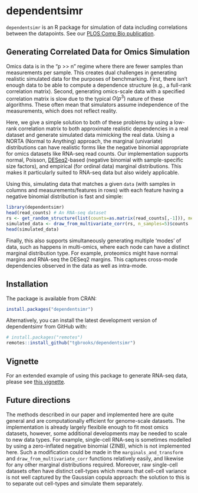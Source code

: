 
<!-- README.md is generated from README.Rmd. Please edit that file -->

# dependentsimr

`dependentsimr` is an R package for simulation of data including correlations between the datapoints. See our [PLOS Comp Bio publication](https://journals.plos.org/ploscompbiol/article?id=10.1371/journal.pcbi.1013392).

## Generating Correlated Data for Omics Simulation

Omics data is in the “p \>\> n” regime where there are fewer samples
than measurements per sample. This creates dual challenges in generating
realistic simulated data for the purposes of benchmarking. First, there
isn’t enough data to be able to compute a dependence structure (e.g., a
full-rank correlation matrix). Second, generating omics-scale data with
a specified correlation matrix is slow due to the typical $O(p^3)$
nature of these algorithms. These often mean that simulators assume
independence of the measurements, which does not reflect reality.

Here, we give a simple solution to both of these problems by using a
low-rank correlation matrix to both approximate realistic dependencies
in a real dataset and generate simulated data mimicking the real data.
Using a NORTA (Normal to Anything) approach, the marginal (univariate)
distributions can have realistic forms like the negative binomial
appropriate for omics datasets like RNA-seq read counts. Our
implementation supports normal, Poisson,
[DESeq2](https://bioconductor.org/packages/release/bioc/html/DESeq2.html)-based
(negative binomial with sample-specific size factors), and empirical
(for ordinal data) marginal distributions. This makes it particularly
suited to RNA-seq data but also widely applicable.

Using this, simulating data that matches a given `data` (with samples in
columns and measurements/features in rows) with each feature having a
negative binomial distribution is fast and simple:

``` r
library(dependentsimr)
head(read_counts) # An RNA-seq dataset
rs <- get_random_structure(list(counts=as.matrix(read_counts[,-1])), method="pca", rank=2, type="DESeq2")
simulated_data <- draw_from_multivariate_corr(rs, n_samples=5)$counts
head(simulated_data)
```

Finally, this also supports simultaneously generating multiple ‘modes’
of data, such as happens in multi-omics, where each node can have a
distinct marginal distribution type. For example, proteomics might have
normal margins and RNA-seq the DESeq2 margins. This captures cross-mode
dependencies observed in the data as well as intra-mode.

## Installation

The package is available from CRAN:

``` r
install.packages("dependentsimr")
```

Alternatively, you can install the latest development version of
dependentsimr from GitHub with:

``` r
# install.packages("remotes")
remotes::install_github("tgbrooks/dependentsimr")
```

## Vignette

For an extended example of using this package to generate RNA-seq data,
please see [this
vignette](https://html-preview.github.io/?url=https://github.com/tgbrooks/dependentsimr/blob/main/doc/simulate_data.html).

## Future directions

The methods described in our paper and implemented here are quite
general and are computationally efficient for genome-scale datasets. The
implementation is already largely flexibile enough to fit most omics
datasets, however, some additional developments may be needed to scale
to new data types. For example, single-cell RNA-seq is sometimes
modelled by using a zero-inflated negative binomial (ZINB), which is not
implemented here. Such a modification could be made in the
`marginals_and_transform` and `draw_from_multivariate_corr` functions
relatively easily, and likewise for any other marginal distributions
required. Moreover, raw single-cell datasets often have distinct
cell-types which means that cell-cell variance is not well captured by
the Gaussian copula approach: the solution to this is to separate out
cell-types and simulate them separately.
